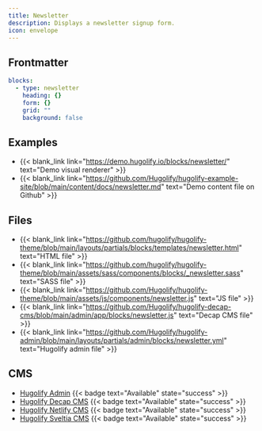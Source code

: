 ```yaml
---
title: Newsletter
description: Displays a newsletter signup form.
icon: envelope
---
```


## Frontmatter

```yml
blocks:
  - type: newsletter
    heading: {}
    form: {}
    grid: ""
    background: false
```

## Examples

- {{< blank_link link="https://demo.hugolify.io/blocks/newsletter/" text="Demo visual renderer" >}}
- {{< blank_link link="https://github.com/Hugolify/hugolify-example-site/blob/main/content/docs/newsletter.md" text="Demo content file on Github" >}}

## Files

- {{< blank_link link="https://github.com/hugolify/hugolify-theme/blob/main/layouts/partials/blocks/templates/newsletter.html" text="HTML file" >}}
- {{< blank_link link="https://github.com/hugolify/hugolify-theme/blob/main/assets/sass/components/blocks/_newsletter.sass" text="SASS file" >}}
- {{< blank_link link="https://github.com/Hugolify/hugolify-theme/blob/main/assets/js/components/newsletter.js" text="JS file" >}}
- {{< blank_link link="https://github.com/Hugolify/hugolify-decap-cms/blob/main/admin/app/blocks/newsletter.js" text="Decap CMS file" >}}
- {{< blank_link link="https://github.com/Hugolify/hugolify-admin/blob/main/layouts/partials/admin/blocks/newsletter.yml" text="Hugolify admin file" >}}

## CMS

- [Hugolify Admin](/docs/cms/admin/) {{< badge text="Available" state="success" >}}
- [Hugolify Decap CMS](/docs/cms/decap-cms/) {{< badge text="Available" state="success" >}}
- [Hugolify Netlify CMS](/docs/cms/netlify-cms/) {{< badge text="Available" state="success" >}}
- [Hugolify Sveltia CMS](/docs/cms/sveltia-cms/) {{< badge text="Available" state="success" >}}
